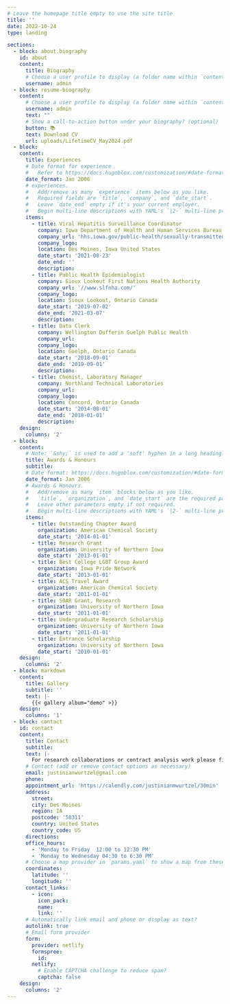 ```yaml
---
# Leave the homepage title empty to use the site title
title: ''
date: 2022-10-24
type: landing

sections:
  - block: about.biography
    id: about
    content:
      title: Biography
      # Choose a user profile to display (a folder name within `content/authors/`)
      username: admin
  - block: resume-biography
    content:
      # Choose a user profile to display (a folder name within `content/authors/`)
      username: admin
      text: ""
      # Show a call-to-action button under your biography? (optional) 
      button: 📚
      text: Download CV
      url: uploads/LifetimeCV_May2024.pdf
  - block: 
    content:
      title: Experiences
      # Date format for experience
      #   Refer to https://docs.hugoblox.com/customization/#date-format
      date_format: Jan 2006
      # experiences.
      #   Add/remove as many `experience` items below as you like.
      #   Required fields are `title`, `company`, and `date_start`.
      #   Leave `date_end` empty if it's your current employer.
      #   Begin multi-line descriptions with YAML's `|2-` multi-line prefix.
      items:
        - title: Viral Hepatitis Surveillance Coordinator
          company: Iowa Department of Health and Human Services Bureau of HIV, STI, and Hepatitis
          company_url: 'hhs.iowa.gov/public-health/sexually-transmitted-infections'
          company_logo:
          location: Des Moines, Iowa United States
          date_start: '2021-08-23'
          date_end: ''
          description:
        - title: Public Health Epidemiologist
          company: Sioux Lookout First Nations Health Authority
          company_url: '//www.slfnha.com/'
          company_logo:
          location: Sioux Lookout, Ontario Canada
          date_start: '2019-07-02'
          date_end: '2021-03-07'
          description:
        - title: Data Clerk
          company: Wellington Dufferin Guelph Public Health
          company_url: 
          company_logo:
          location: Guelph, Ontario Canada
          date_start: '2018-09-01'
          date_end: '2019-09-01'
          description:
        - title: Chemist, Laboratory Manager
          company: Northland Technical Laboratories
          company_url: 
          company_logo:
          location: Concord, Ontario Canada
          date_start: '2014-08-01'
          date_end: '2018-01-01'
          description: 
    design:
      columns: '2'
  - block: 
    content:
      # Note: `&shy;` is used to add a 'soft' hyphen in a long heading.
      title: Awards & Honours
      subtitle:
      # Date format: https://docs.hugoblox.com/customization/#date-format
      date_format: Jan 2006
      # Awards & Honours.
      #   Add/remove as many `item` blocks below as you like.
      #   `title`, `organization`, and `date_start` are the required parameters.
      #   Leave other parameters empty if not required.
      #   Begin multi-line descriptions with YAML's `|2-` multi-line prefix.
      items:
        - title: Outstanding Chapter Award
          organization: American Chemical Society
          date_start: '2014-01-01'
        - title: Research Grant
          organization: University of Northern Iowa
          date_start: '2013-01-01'
        - title: Best College LGBT Group Award
          organization: Iowa Pride Network
          date_start: '2013-01-01'
        - title: ACS Travel Award
          organization: American Chemical Society
          date_start: '2011-01-01'
        - title: SOAR Grant, Research
          organization: University of Northern Iowa
          date_start: '2011-01-01'
        - title: Undergraduate Research Scholarship 
          organization: University of Northern Iowa
          date_start: '2011-01-01'
        - title: Entrance Scholarship 
          organization: University of Northern Iowa
          date_start: '2010-01-01'
    design:
      columns: '2'
  - block: markdown
    content:
      title: Gallery
      subtitle: ''
      text: |-
        {{< gallery album="demo" >}}
    design:
      columns: '1'
  - block: contact
    id: contact
    content:
      title: Contact
      subtitle:
      text: |-
        For research collaborations or contract analysis work please fill out the form below.
      # Contact (add or remove contact options as necessary)
      email: justinianwurtzel@gmail.com
      phone: 
      appointment_url: 'https://calendly.com/justinianmwurtzel/30min'
      address:
        street: 
        city: Des Moines
        region: IA
        postcode: '50311'
        country: United States
        country_code: US
      directions: 
      office_hours:
        - 'Monday to Friday  12:00 to 12:30 PM'
        - 'Monday to Wednesday 04:30 to 6:30 PM'
      # Choose a map provider in `params.yaml` to show a map from these coordinates
      coordinates:
        latitude: ''
        longitude: ''  
      contact_links:
        - icon: 
          icon_pack: 
          name: 
          link: ''
      # Automatically link email and phone or display as text?
      autolink: true
      # Email form provider
      form:
        provider: netlify
        formspree:
          id:
        netlify:
          # Enable CAPTCHA challenge to reduce spam?
          captcha: false
    design:
      columns: '2'
---
```





